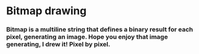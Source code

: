 # Bitmap drawing

### Bitmap is a multiline string that defines a binary result for each pixel, generating an image. Hope you enjoy that image generating, I drew it! Pixel by pixel.
